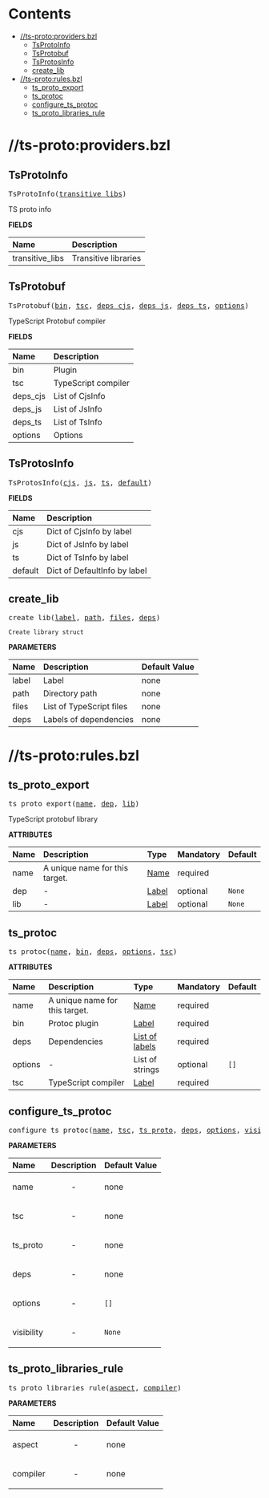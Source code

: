 # Contents

<!-- START doctoc generated TOC please keep comment here to allow auto update -->
<!-- DON'T EDIT THIS SECTION, INSTEAD RE-RUN doctoc TO UPDATE -->

- [//ts-proto:providers.bzl](#ts-protoprovidersbzl)
  - [TsProtoInfo](#tsprotoinfo)
  - [TsProtobuf](#tsprotobuf)
  - [TsProtosInfo](#tsprotosinfo)
  - [create_lib](#create_lib)
- [//ts-proto:rules.bzl](#ts-protorulesbzl)
  - [ts_proto_export](#ts_proto_export)
  - [ts_protoc](#ts_protoc)
  - [configure_ts_protoc](#configure_ts_protoc)
  - [ts_proto_libraries_rule](#ts_proto_libraries_rule)

<!-- END doctoc generated TOC please keep comment here to allow auto update -->

# //ts-proto:providers.bzl

<!-- Generated with Stardoc: http://skydoc.bazel.build -->

<a id="TsProtoInfo"></a>

## TsProtoInfo

<pre>
TsProtoInfo(<a href="#TsProtoInfo-transitive_libs">transitive_libs</a>)
</pre>

TS proto info

**FIELDS**

| Name                                                    | Description          |
| :------------------------------------------------------ | :------------------- |
| <a id="TsProtoInfo-transitive_libs"></a>transitive_libs | Transitive libraries |

<a id="TsProtobuf"></a>

## TsProtobuf

<pre>
TsProtobuf(<a href="#TsProtobuf-bin">bin</a>, <a href="#TsProtobuf-tsc">tsc</a>, <a href="#TsProtobuf-deps_cjs">deps_cjs</a>, <a href="#TsProtobuf-deps_js">deps_js</a>, <a href="#TsProtobuf-deps_ts">deps_ts</a>, <a href="#TsProtobuf-options">options</a>)
</pre>

TypeScript Protobuf compiler

**FIELDS**

| Name                                     | Description         |
| :--------------------------------------- | :------------------ |
| <a id="TsProtobuf-bin"></a>bin           | Plugin              |
| <a id="TsProtobuf-tsc"></a>tsc           | TypeScript compiler |
| <a id="TsProtobuf-deps_cjs"></a>deps_cjs | List of CjsInfo     |
| <a id="TsProtobuf-deps_js"></a>deps_js   | List of JsInfo      |
| <a id="TsProtobuf-deps_ts"></a>deps_ts   | List of TsInfo      |
| <a id="TsProtobuf-options"></a>options   | Options             |

<a id="TsProtosInfo"></a>

## TsProtosInfo

<pre>
TsProtosInfo(<a href="#TsProtosInfo-cjs">cjs</a>, <a href="#TsProtosInfo-js">js</a>, <a href="#TsProtosInfo-ts">ts</a>, <a href="#TsProtosInfo-default">default</a>)
</pre>

**FIELDS**

| Name                                     | Description                  |
| :--------------------------------------- | :--------------------------- |
| <a id="TsProtosInfo-cjs"></a>cjs         | Dict of CjsInfo by label     |
| <a id="TsProtosInfo-js"></a>js           | Dict of JsInfo by label      |
| <a id="TsProtosInfo-ts"></a>ts           | Dict of TsInfo by label      |
| <a id="TsProtosInfo-default"></a>default | Dict of DefaultInfo by label |

<a id="create_lib"></a>

## create_lib

<pre>
create_lib(<a href="#create_lib-label">label</a>, <a href="#create_lib-path">path</a>, <a href="#create_lib-files">files</a>, <a href="#create_lib-deps">deps</a>)
</pre>

    Create library struct

**PARAMETERS**

| Name                               | Description              | Default Value |
| :--------------------------------- | :----------------------- | :------------ |
| <a id="create_lib-label"></a>label | Label                    | none          |
| <a id="create_lib-path"></a>path   | Directory path           | none          |
| <a id="create_lib-files"></a>files | List of TypeScript files | none          |
| <a id="create_lib-deps"></a>deps   | Labels of dependencies   | none          |

# //ts-proto:rules.bzl

<!-- Generated with Stardoc: http://skydoc.bazel.build -->

<a id="ts_proto_export"></a>

## ts_proto_export

<pre>
ts_proto_export(<a href="#ts_proto_export-name">name</a>, <a href="#ts_proto_export-dep">dep</a>, <a href="#ts_proto_export-lib">lib</a>)
</pre>

TypeScript protobuf library

**ATTRIBUTES**

| Name                                  | Description                    | Type                                                                | Mandatory | Default           |
| :------------------------------------ | :----------------------------- | :------------------------------------------------------------------ | :-------- | :---------------- |
| <a id="ts_proto_export-name"></a>name | A unique name for this target. | <a href="https://bazel.build/concepts/labels#target-names">Name</a> | required  |                   |
| <a id="ts_proto_export-dep"></a>dep   | -                              | <a href="https://bazel.build/concepts/labels">Label</a>             | optional  | <code>None</code> |
| <a id="ts_proto_export-lib"></a>lib   | -                              | <a href="https://bazel.build/concepts/labels">Label</a>             | optional  | <code>None</code> |

<a id="ts_protoc"></a>

## ts_protoc

<pre>
ts_protoc(<a href="#ts_protoc-name">name</a>, <a href="#ts_protoc-bin">bin</a>, <a href="#ts_protoc-deps">deps</a>, <a href="#ts_protoc-options">options</a>, <a href="#ts_protoc-tsc">tsc</a>)
</pre>

**ATTRIBUTES**

| Name                                  | Description                    | Type                                                                | Mandatory | Default         |
| :------------------------------------ | :----------------------------- | :------------------------------------------------------------------ | :-------- | :-------------- |
| <a id="ts_protoc-name"></a>name       | A unique name for this target. | <a href="https://bazel.build/concepts/labels#target-names">Name</a> | required  |                 |
| <a id="ts_protoc-bin"></a>bin         | Protoc plugin                  | <a href="https://bazel.build/concepts/labels">Label</a>             | required  |                 |
| <a id="ts_protoc-deps"></a>deps       | Dependencies                   | <a href="https://bazel.build/concepts/labels">List of labels</a>    | required  |                 |
| <a id="ts_protoc-options"></a>options | -                              | List of strings                                                     | optional  | <code>[]</code> |
| <a id="ts_protoc-tsc"></a>tsc         | TypeScript compiler            | <a href="https://bazel.build/concepts/labels">Label</a>             | required  |                 |

<a id="configure_ts_protoc"></a>

## configure_ts_protoc

<pre>
configure_ts_protoc(<a href="#configure_ts_protoc-name">name</a>, <a href="#configure_ts_protoc-tsc">tsc</a>, <a href="#configure_ts_protoc-ts_proto">ts_proto</a>, <a href="#configure_ts_protoc-deps">deps</a>, <a href="#configure_ts_protoc-options">options</a>, <a href="#configure_ts_protoc-visibility">visibility</a>)
</pre>

**PARAMETERS**

| Name                                                  | Description               | Default Value     |
| :---------------------------------------------------- | :------------------------ | :---------------- |
| <a id="configure_ts_protoc-name"></a>name             | <p align="center"> - </p> | none              |
| <a id="configure_ts_protoc-tsc"></a>tsc               | <p align="center"> - </p> | none              |
| <a id="configure_ts_protoc-ts_proto"></a>ts_proto     | <p align="center"> - </p> | none              |
| <a id="configure_ts_protoc-deps"></a>deps             | <p align="center"> - </p> | none              |
| <a id="configure_ts_protoc-options"></a>options       | <p align="center"> - </p> | <code>[]</code>   |
| <a id="configure_ts_protoc-visibility"></a>visibility | <p align="center"> - </p> | <code>None</code> |

<a id="ts_proto_libraries_rule"></a>

## ts_proto_libraries_rule

<pre>
ts_proto_libraries_rule(<a href="#ts_proto_libraries_rule-aspect">aspect</a>, <a href="#ts_proto_libraries_rule-compiler">compiler</a>)
</pre>

**PARAMETERS**

| Name                                                  | Description               | Default Value |
| :---------------------------------------------------- | :------------------------ | :------------ |
| <a id="ts_proto_libraries_rule-aspect"></a>aspect     | <p align="center"> - </p> | none          |
| <a id="ts_proto_libraries_rule-compiler"></a>compiler | <p align="center"> - </p> | none          |
